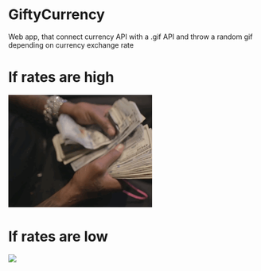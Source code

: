 # GiftyCurrency
Web app, that connect currency API with a .gif API and throw a random gif depending on currency exchange rate

# If rates are high
![](https://github.com/korolyo/GiftyCurrency/blob/main/Images/rich.gif)

# If rates are low
![](https://github.com/korolyo/GiftyCurrency/blob/main/Images/broke.gif)
